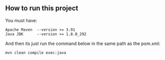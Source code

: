 ## How to run this project

You must have:
```
Apache Maven  --version >= 3.91 
Java JDK      --version >= 1.8.0_292
```

And then its just run the command below in the same path as the pom.xml:   
```
mvn clean compile exec:java
```